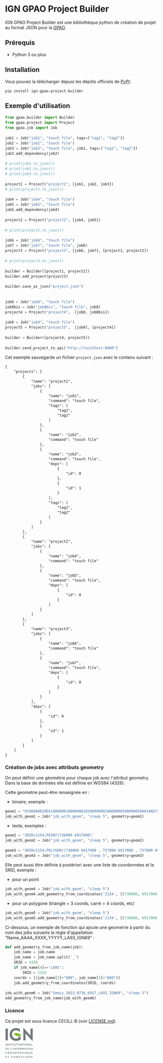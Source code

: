 # IGN GPAO Project Builder

IGN GPAO Project Builder est une bibliothèque python de création de projet au format JSON pour la [GPAO](https://github.com/ign-gpao).

## Prérequis

 - Python 3 ou plus

## Installation

Vous pouvez la télécharger depuis les dépôts officiels de [PyPI](https://pypi.org/project/ign-gpao-project-builder/):

    pip install ign-gpao-project-builder

## Exemple d'utilisation

``` python
from gpao.builder import Builder
from gpao.project import Project
from gpao.job import Job

job1 = Job("job1", "touch file", tags=["tag1", "tag2"])
job2 = Job("job2", "touch file")
job3 = Job("job3", "touch file", job1, tags=["tag1", "tag2"])
job3.add_dependency(job2)

# print(job1.to_json())
# print(job2.to_json())
# print(job3.to_json())

project1 = Project("project1", [job1, job2, job3])
# print(project1.to_json())

job4 = Job("job4", "touch file")
job5 = Job("job5", "touch file")
job5.add_dependency(job4)

project2 = Project("project2", [job4, job5])

# print(project2.to_json())

job6 = Job("job6", "touch file")
job7 = Job("job7", "touch file", job6)
project3 = Project("project3", [job6, job7], [project1, project2])

# print(project3.to_json())

builder = Builder([project1, project2])
builder.add_project(project3)

builder.save_as_json("project.json")


job8 = Job("job8", "touch file")
job8bis = Job("job8bis", "touch file", job8)
project4 = Project("project4",  [job8, job8bis])

job9 = Job("job9", "touch file")
project5 = Project("project5",  [job9], [project4])

builder = Builder([project4, project5])

builder.send_project_to_api("http://localhost:8080")
```
  
Cet exemple sauvegarde un fichier `project.json` avec le contenu suivant :

```
{
    "projects": [
        {
            "name": "project1",
            "jobs": [
                {
                    "name": "job1",
                    "command": "touch file",
                    "tags": [
                        "tag1",
                        "tag2"
                    ]
                },
                {
                    "name": "job2",
                    "command": "touch file"
                },
                {
                    "name": "job3",
                    "command": "touch file",
                    "deps": [
                        {
                            "id": 0
                        },
                        {
                            "id": 1
                        }
                    ],
                    "tags": [
                        "tag1",
                        "tag2"
                    ]
                }
            ]
        },
        {
            "name": "project2",
            "jobs": [
                {
                    "name": "job4",
                    "command": "touch file"
                },
                {
                    "name": "job5",
                    "command": "touch file",
                    "deps": [
                        {
                            "id": 0
                        }
                    ]
                }
            ]
        },
        {
            "name": "project3",
            "jobs": [
                {
                    "name": "job6",
                    "command": "touch file"
                },
                {
                    "name": "job7",
                    "command": "touch file",
                    "deps": [
                        {
                            "id": 0
                        }
                    ]
                }
            ],
            "deps": [
                {
                    "id": 0
                },
                {
                    "id": 1
                }
            ]
        }
    ]
}
```

### Création de jobs avec attributs geometry

On peut définir une géométrie pour chaque job avec l'attribut geometry. Dans la base de données elle est définie en WGS84 (4326).

Cette geometrie peut-être renseignée en :
* binaire, exemple :
``` python
geom1 = "0106000020E61000000100000001030000000100000005000000500834AD72D51540CB389A27B9084740C28E5BF782D715401DA21CCD7B0E474072E2A118C5191640D6667F3B4D0E4740D9D3A6EEA6171640108BB99F8A084740500834AD72D51540CB389A27B9084740"
job_with_geom1 = Job("job_with_geom", "sleep 5", geometry=geom1)
```
* texte, exemples :
``` python 
geom2 = 'SRID=2154;POINT(736000 6917000)'
job_with_geom2 = Job("job_with_geom", "sleep 5", geometry=geom2)

geom3 = "SRID=2154;POLYGON((736000 6917000 , 737000 6917000 , 737000 6918000 , 736000 6918000 , 736000 6917000))"
job_with_geom3 = Job("job_with_geom", "sleep 5", geometry=geom3)

```

Elle peut aussi être définie à postériori avec une liste de coordonnées et le SRID, exemple :
* pour un point
``` python
job_with_geom4 = Job("job_with_geom", "sleep 5")
job_with_geom4.add_geometry_from_coordinates('2154', [(736000, 6917000)])

```
* pour un polygone (triangle = 3 coords, carré = 4 coords, etc)
``` python
job_with_geom5 = Job("job_with_geom", "sleep 5")
job_with_geom5.add_geometry_from_coordinates('2154', [(736000, 6917000) , (737000, 6917000) , (737000, 6918000) , (736000, 6918000)])
```

Ci-dessous, un exemple de fonction qui ajoute une geometrie à partir du nom des jobs suivants la règle d'appellation "Name_AAAA_XXXX_YYYYY_LA93_IGN69" :
``` python
def add_geometry_from_job_name(job):
    job_name = job.name
    job_name = job_name.split('_')
    SRID = 4326
    if job_name[4]=='LA93':
        SRID = 2154
    coords = [(job_name[2]+"000", job_name[3]+"000")]
    job.add_geometry_from_coordinates(SRID, coords)

job_with_geom6 = Job("Semis_2023_0736_6917_LA93_IGN69", "sleep 5")
add_geometry_from_job_name(job_with_geom6)
```

### Licence

Ce projet est sous licence CECILL-B (voir [LICENSE.md](https://github.com/ign-gpao/.github/blob/main/LICENSE.md)).

[![IGN](https://github.com/ign-gpao/.github/blob/main/images/logo_ign.png)](https://www.ign.fr)
